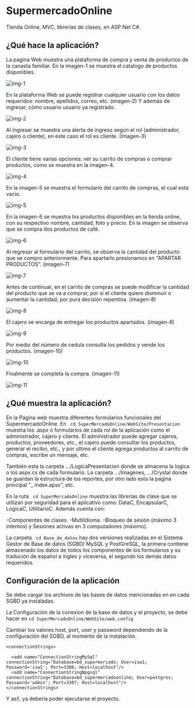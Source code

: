 # SupermercadoOnline
Tienda Online, MVC, librerías de clases, en ASP.Net C#.


## ¿Qué hace la aplicación?

La pagina Web muestra una plataforma de compra y venta de productos de la canasta familiar. En la imagen-1 se muestra el catalogo de productos disponibles.

![img-1](Images_Readme/Prueba_1.png)

En la plataforma Web se puede registrar cualquier usuario con los datos requeridos: nombre, apellidos, correo, etc. (imagen-2) Y además de ingresar, cómo usuario usuario ya registrado.

![img-2](Images_Readme/Prueba_2.png)

Al ingresar se muestra una alerta de ingreso según el rol (administrador, cajero o cliente), en este caso el rol es cliente. (Imagen-3)

![img-3](Images_Readme/Prueba_3.png)

El cliente tiene varias opciones: ver su carrito de compras o comprar productos, cómo se muestra en la imagen-4.

![img-4](Images_Readme/Prueba_4.png)

En la imagen-5 se muestra el formulario del carrito de compras, el cual esta vacio.

![img-5](Images_Readme/Prueba_5.png)

En la imagen-6 se muestra los productos disponibles en la tienda online, con su respectivo nombre, cantidad, foto y precio. En la imagen se observa que se compra dos productos de café.

![img-6](Images_Readme/Prueba_6.png)

Al regresar al formulario del carrito, se observa la cantidad del producto que se compro anteriormente. Para apartarlo presionamos en "APARTAR PRODUCTOS". (imagen-7)

![img-7](Images_Readme/Prueba_7.png)

Antes de continuar, en el carrito de compras se puede modificar la cantidad del producto que se va a comprar, por si el cliente quiere disminuir o aumentar la cantidad, por pura decisión repentina. (imagen-8)

![img-8](Images_Readme/Prueba_8.png)

El cajero se encarga de entregar los productos apartados. (imagen-8)

![img-9](Images_Readme/Prueba_9.png)

Por medio del número de cedula consulta los pedidos y vende los productos. (imagen-10)

![img-10](Images_Readme/Prueba_10.png)

Finalmente se completa la compra. (imagen-11)

![img-11](Images_Readme/Prueba_11.png)


## ¿Qué muestra la aplicación?

En la Página web muestra diferentes formularios funcionales del SupermercadoOnline. En ``` cd SuperMercadoOnline/WebSite/Presentacion``` muestra los .aspx o formularios de cada rol de la aplicación como el administrador, cajero y cliente. El administrador puede agregar cajeros, productos, proveedores, etc., el cajero puede consultar los productos, generar el recibo, etc., y por ultimo el cliente agrega productos al carrito de compras, escribe un mensaje, etc.

También esta la carpeta .../LogicaPresentacion donde se almacena la logica o los aspx.cs de cada formulario. La carpeta .../Imagenes, .../Crystal donde se guardan la estructura de los reportes, por otro lado esta la pagina principal "_ index.apsx", etc.

En la ruta ``` cd SuperMercadoOnline``` muestra las librerías de clase que se utilizan por seguridad para el aplicativo como: DataC, EncapsularC, LogicaC, UtilitarioC. Además cuenta con:

 -Componentes de clases.
 -MutliIdioma.
 -Bloqueo de sesión (máximo 3 intentos) y Sesiones activas en 3 computadores (máximo).


La carpeta ``` cd Base_de_datos``` hay dos versiones realizadas en el Sistema Gestor de Base de datos (SGBD) MySQL y PostGreSQL, la primera contiene almacenado los datos de todos los componentes de los formularios y su tradución de español a ingles y viceversa, el segundo los demás datos requeridos.


## Configuración de la aplicación

Se debe cargar los archivos de las bases de datos mencionadas en en cada SGBD ya instaladas.

La Configuración de la conexion de la base de datos y el proyecto, se debe hacer en ``` cd SuperMercadoOnline/WebSite/web.config ```

Cambiar los valores host, port, user y password dependiendo de la configuración del SGBD, al momento de la instalación.

```
<connectionStrings>

  <add name="ConnectionStringMySql" connectionString="Database=bd_supermercado; User=isw1; Password='isw1'; Port=3306; Host=localhost"/>
  <add name="ConnectionStringNpgsql" connectionString="Database=bd_supermercadoonline; User=postgres; Password='admin'; Port=3307; Host=localhost"/>
</connectionStrings>

```

Y así!, ya debería poder ejecutarse el proyecto.
